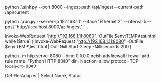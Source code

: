 python .\sink.py --port 8000 --ingest-path /api/ingest --current-path /api/current

python .\run.py --server-ip 192.168.1.11 --iface "Ethernet 2" --interval 5 --post "http://localhost:8000/api/ingest"

Invoke-WebRequest "http://192.168.1.11:8080" -OutFile $env:TEMP\test.html 
while ($true) { Invoke-WebRequest "http://192.168.1.11:8080" -OutFile $env:TEMP\test.html | Out-Null 
Start-Sleep -Milliseconds 200 }


python -m http.server 8080 --bind 0.0.0.0 
netsh advfirewall firewall add rule name="Python HTTP 8080" dir=in action=allow protocol=TCP localport=8080

Get-NetAdapter | Select Name, Status
